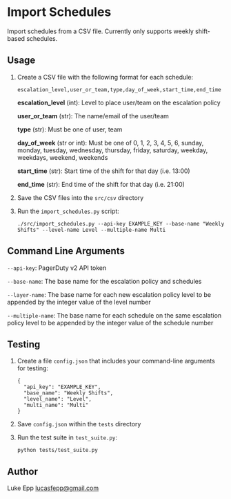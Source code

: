 # Import Schedules

Import schedules from a CSV file. Currently only supports weekly shift-based schedules.

## Usage

1. Create a CSV file with the following format for each schedule:

    ```
    escalation_level,user_or_team,type,day_of_week,start_time,end_time
    ```

    **escalation_level** (int): Level to place user/team on the escalation policy

    **user_or_team** (str): The name/email of the user/team

    **type** (str): Must be one of user, team

    **day_of_week** (str or int): Must be one of 0, 1, 2, 3, 4, 5, 6, sunday, monday, tuesday, wednesday, thursday, friday, saturday, weekday, weekdays, weekend, weekends

    **start_time** (str): Start time of the shift for that day (i.e. 13:00)

    **end_time** (str): End time of the shift for that day (i.e. 21:00)

1. Save the CSV files into the `src/csv` directory

1. Run the `import_schedules.py` script:

    ```
    ./src/import_schedules.py --api-key EXAMPLE_KEY --base-name "Weekly Shifts" --level-name Level --multiple-name Multi
    ```

## Command Line Arguments

`--api-key`: PagerDuty v2 API token

`--base-name`: The base name for the escalation policy and schedules

`--layer-name`: The base name for each new escalation policy level to be appended by the integer value of the level number

`--multiple-name`: The base name for each schedule on the same escalation policy level to be appended by the integer value of the schedule number

## Testing

1. Create a file `config.json` that includes your command-line arguments for testing:

    ```
    {
      "api_key": "EXAMPLE_KEY",
      "base_name": "Weekly Shifts",
      "level_name": "Level",
      "multi_name": "Multi"
    }
    ```

1. Save `config.json` within the `tests` directory

1. Run the test suite in `test_suite.py`:

    ```
    python tests/test_suite.py
    ```

## Author

Luke Epp <lucasfepp@gmail.com>
